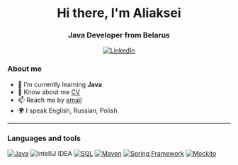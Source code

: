 <div id="header" align="center">
    <h1>Hi there, I'm  Aliaksei </h1>
    <h3>Java Developer from Belarus</h3>
</div>

<div id="socials" align="center">
    <a href="[linkedin-url](https://www.linkedin.com/in/aliaksei-kuliavets-351027280/)">
    <img src="https://img.shields.io/badge/LinkedIn-blue?style=for-the-badge&logo=linkedin&logoColor=white" alt="LinkedIn"/>
    </a>
</div>

### About me
- 🌱 I’m currently learning **Java**
- 📄 Know about me [CV](https://drive.google.com/file/d/1zpjmJIoa-q7myG2D1j_TgLGAcmOQiZ7P/view?usp=sharing)
- 📫 Reach me by  [email](kulevetsav@gmail.com)
- 🌍 I speak English, Russian, Polish

---
### Languages and tools
[![Java](https://img.icons8.com/color/96/000000/java-coffee-cup-logo--v1.png)](ссылка)
![IntelliJ IDEA](https://img.icons8.com/color/48/000000/intellij-idea.png) 
[![SQL](https://img.icons8.com/color/48/000000/sql.png)](ссылка)
[![Maven](https://image.flaticon.com/icons/png/512/888/888839.png)](ссылка)
[![Spring Framework](https://img.icons8.com/color/48/000000/spring-logo.png)](ссылка)
[![Mockito](https://cdn.worldvectorlogo.com/logos/mockito.svg)](ссылка)



<!--
**AliakseiKuliavets/AliakseiKuliavets** is a ✨ _special_ ✨ repository because its `README.md` (this file) appears on your GitHub profile.

Here are some ideas to get you started:

- 🔭 I’m currently working on ...
- 🌱 I’m currently learning ...
- 👯 I’m looking to collaborate on ...
- 🤔 I’m looking for help with ...
- 💬 Ask me about ...
- 📫 How to reach me: ...
- 😄 Pronouns: ...
- ⚡ Fun fact: ...
-->
